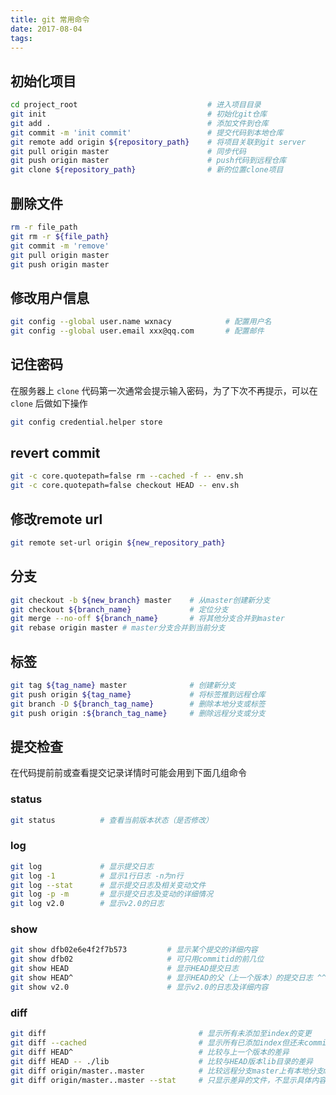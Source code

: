 ```yaml
---
title: git 常用命令
date: 2017-08-04
tags:
---
```


<!-- toc -->
## 初始化项目
```bash
cd project_root                             # 进入项目目录
git init                                    # 初始化git仓库
git add .                                   # 添加文件到仓库
git commit -m 'init commit'                 # 提交代码到本地仓库
git remote add origin ${repository_path}    # 将项目关联到git server
git pull origin master                      # 同步代码
git push origin master                      # push代码到远程仓库
git clone ${repository_path}                # 新的位置clone项目
```

## 删除文件
```bash
rm -r file_path
git rm -r ${file_path}
git commit -m 'remove'
git pull origin master
git push origin master
```
## 修改用户信息
```bash
git config --global user.name wxnacy            # 配置用户名
git config --global user.email xxx@qq.com       # 配置邮件
```

## 记住密码
在服务器上 `clone` 代码第一次通常会提示输入密码，为了下次不再提示，可以在 `clone` 后做如下操作
```bash
git config credential.helper store
```
## revert commit
```bash
git -c core.quotepath=false rm --cached -f -- env.sh
git -c core.quotepath=false checkout HEAD -- env.sh
```
## 修改remote url
```bash
git remote set-url origin ${new_repository_path}
```

## 分支

```bash
git checkout -b ${new_branch} master    # 从master创建新分支
git checkout ${branch_name}             # 定位分支
git merge --no-off ${branch_name}       # 将其他分支合并到master
git rebase origin master # master分支合并到当前分支
```

## 标签

```bash
git tag ${tag_name} master              # 创建新分支
git push origin ${tag_name}             # 将标签推到远程仓库
git branch -D ${branch_tag_name}        # 删除本地分支或标签
git push origin :${branch_tag_name}     # 删除远程分支或分支
```

## 提交检查

在代码提前前或查看提交记录详情时可能会用到下面几组命令

### status
```bash
git status          # 查看当前版本状态（是否修改）
```

### log

```bash
git log             # 显示提交日志
git log -1          # 显示1行日志 -n为n行
git log --stat      # 显示提交日志及相关变动文件
git log -p -m       # 显示提交日志及变动的详细情况
git log v2.0        # 显示v2.0的日志
```

### show
```bash
git show dfb02e6e4f2f7b573         # 显示某个提交的详细内容
git show dfb02                     # 可只用commitid的前几位
git show HEAD                      # 显示HEAD提交日志
git show HEAD^                     # 显示HEAD的父（上一个版本）的提交日志 ^^为上两个版本 ^5为上5个版本
git show v2.0                      # 显示v2.0的日志及详细内容
```

### diff
```bash
git diff                                  # 显示所有未添加至index的变更
git diff --cached                         # 显示所有已添加index但还未commit的变更
git diff HEAD^                            # 比较与上一个版本的差异
git diff HEAD -- ./lib                    # 比较与HEAD版本lib目录的差异
git diff origin/master..master            # 比较远程分支master上有本地分支master上没有的
git diff origin/master..master --stat     # 只显示差异的文件，不显示具体内容
```






